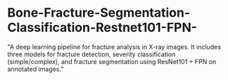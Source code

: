 # Bone-Fracture-Segmentation-Classification-Restnet101-FPN-
"A deep learning pipeline for fracture analysis in X-ray images. It includes three models for fracture detection, severity classification (simple/complex), and fracture segmentation using ResNet101 + FPN on annotated images."
